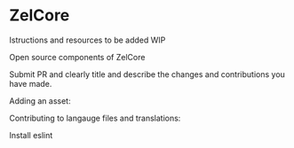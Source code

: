 # ZelCore

Istructions and resources to be added WIP

Open source components of ZelCore

Submit PR and clearly title and describe the changes and contributions you have made.

Adding an asset:

Contributing to langauge files and translations:

Install eslint
